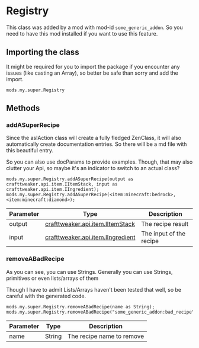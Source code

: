 # Registry

This class was added by a mod with mod-id `some_generic_addon`. So you need to have this mod installed if you want to use this feature.

## Importing the class
It might be required for you to import the package if you encounter any issues (like casting an Array), so better be safe than sorry and add the import.  
```zenscript
mods.my.super.Registry
```

## Methods
### addASuperRecipe

Since the asIAction class will create a fully fledged ZenClass, it will also automatically create documentation entries.
 So there will be a md file with this beautiful entry.

 So you can also use docParams to provide examples.
 Though, that may also clutter your Api, so maybe it's an indicator to switch to an actual class?

```zenscript
mods.my.super.Registry.addASuperRecipe(output as crafttweaker.api.item.IItemStack, input as crafttweaker.api.item.IIngredient);
mods.my.super.Registry.addASuperRecipe(<item:minecraft:bedrock>, <item:minecraft:diamond>);
```

| Parameter | Type | Description |
|-----------|------|-------------|
| output | [crafttweaker.api.item.IItemStack](/vanilla/api/items/IItemStack) | The recipe result |
| input | [crafttweaker.api.item.IIngredient](/vanilla/api/items/IIngredient) | The input of the recipe |


### removeABadRecipe

As you can see, you can use Strings.
 Generally you can use Strings, primitives or even lists/arrays of them

 Though I have to admit Lists/Arrays haven't been tested that well, so be careful with the generated code.

```zenscript
mods.my.super.Registry.removeABadRecipe(name as String);
mods.my.super.Registry.removeABadRecipe("some_generic_addon:bad_recipe");
```

| Parameter | Type | Description |
|-----------|------|-------------|
| name | String | The recipe name to remove |



